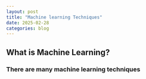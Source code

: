 ```yaml
---
layout: post
title: "Machine learning Techniques"
date: 2025-02-28
categories: blog
---
```



## What is Machine Learning?


### There are many machine learning techniques

